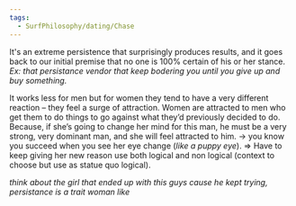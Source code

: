 ```yaml
---
tags:
  - SurfPhilosophy/dating/Chase
---
```


It's an extreme persistence that surprisingly produces results, and it goes back to our initial premise that no one is 100% certain of his or her stance.
*Ex: that persistance vendor that keep bodering you until you give up and buy something.* 

It works less for men but for women they tend to have a very different reaction – they feel a surge of attraction. Women are attracted to men who get them to do things to go against what they’d previously decided to do. Because, if she’s going to change her mind for this man, he must be a very strong, very dominant man, and she will feel attracted to him.
-> you know you succeed when you see her eye change (*like a puppy eye*).
=> Have to keep giving her new reason use both logical and non logical (context to choose but use as statue quo logical). 



*think about the girl that ended up with this guys cause he kept trying, persistance is a trait woman like*
